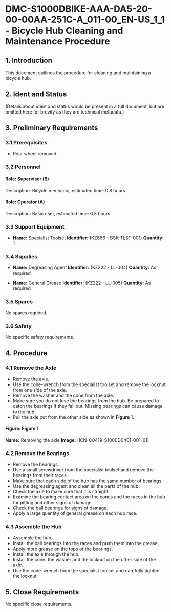 # DMC-S1000DBIKE-AAA-DA5-20-00-00AA-251C-A_011-00_EN-US_1_1 - Bicycle Hub Cleaning and Maintenance Procedure

## 1. Introduction

This document outlines the procedure for cleaning and maintaining a bicycle hub.

## 2. Ident and Status

(Details about ident and status would be present in a full document, but are omitted here for brevity as they are technical metadata.)

## 3. Preliminary Requirements

### 3.1 Prerequisites

* Rear wheel removed.

### 3.2 Personnel

#### Role: Supervisor (B)

Description: Bicycle mechanic, estimated time: 0.8 hours.

#### Role: Operator (A)

Description: Basic user, estimated time: 0.3 hours.

### 3.3 Support Equipment

*   **Name:** Specialist Toolset
    **Identifier:** (KZ666 - BSK-TLST-001)
    **Quantity:** 1

### 3.4 Supplies

*   **Name:** Degreasing Agent
    **Identifier:** (KZ222 - LL-004)
    **Quantity:** As required

*   **Name:** General Grease
    **Identifier:** (KZ222 - LL-005)
    **Quantity:** As required

### 3.5 Spares

No spares required.

### 3.6 Safety

No specific safety requirements.

## 4. Procedure

### 4.1 Remove the Axle

*   Remove the axle.
*   Use the cone-wrench from the specialist toolset and remove the locknut from one side of the axle.
*   Remove the washer and the cone from the axle.
*   Make sure you do not lose the bearings from the hub. Be prepared to catch the bearings if they fall out. Missing bearings can cause damage to the hub.
*   Pull the axle out from the other side as shown in **Figure 1**.

#### Figure: Figure 1

**Name:** Removing the axle
**Image:** (ICN-C0419-S1000D0401-001-01)

### 4.2 Remove the Bearings

*   Remove the bearings.
*   Use a small screwdriver from the specialist toolset and remove the bearings from their races.
*   Make sure that each side of the hub has the same number of bearings.
*   Use the degreasing agent and clean all the parts of the hub.
*   Check the axle to make sure that it is straight.
*   Examine the bearing contact area on the cones and the races in the hub for pitting and other signs of damage.
*   Check the ball bearings for signs of damage.
*   Apply a large quantity of general grease on each hub race.

### 4.3 Assemble the Hub

*   Assemble the hub.
*   Install the ball bearings into the races and push them into the grease.
*   Apply more grease on the tops of the bearings.
*   Install the axle through the hub.
*   Install the cone, the washer and the locknut on the other side of the axle.
*   Use the cone-wrench from the specialist toolset and carefully tighten the locknut.

## 5. Close Requirements

No specific close requirements.
